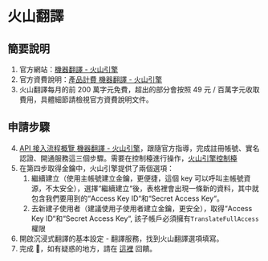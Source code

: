 # 火山翻譯

## 簡要說明

1. 官方網站：[機器翻譯 - 火山引擎](https://www.volcengine.com/product/machine-translation)
2. 官方資費說明：[產品計費 機器翻譯 - 火山引擎](https://www.volcengine.com/docs/4640/68515)
3. 火山翻譯每月的前 200 萬字元免費，超出的部分會按照 49 元 / 百萬字元收取費用，具體細節請檢視官方資費說明文件。

## 申請步驟

4. [API 接入流程概覽 機器翻譯 - 火山引擎](https://www.volcengine.com/docs/4640/130872)，跟隨官方指導，完成註冊帳號、實名認證、開通服務這三個步驟。需要在控制檯進行操作，[火山引擎控制檯](https://console.volcengine.com/home)
5. 在第四步取得金鑰中，火山引擎提供了兩個選項：
   1. 繼續建立（使用主帳號建立金鑰，更便捷，這個 key 可以呼叫主帳號資源，不太安全），選擇“繼續建立“後，表格裡會出現一條新的資料，其中就包含我們要用到的“Access Key ID“和“Secret Access Key“。
   2. 去新建子使用者（建議使用子使用者建立金鑰，更安全），取得“Access Key ID“和“Secret Access Key“, 該子帳戶必須擁有`TranslateFullAccess` 權限
6. 開啟沉浸式翻譯的基本設定 - 翻譯服務，找到火山翻譯選項填寫。
7. 完成 🎉，如有疑惑的地方，請在 [這裡](https://github.com/immersive-translate/immersive-translate/issues/137) 回饋。
